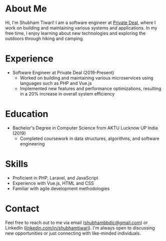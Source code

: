 # About Me

Hi, I'm Shubham Tiwari! I am a software engineer at [Private Deal](https://privatedeal.com), where I work on building and maintaining various systems and applications. In my free time, I enjoy learning about new technologies and exploring the outdoors through hiking and camping.

# Experience

- Software Engineer at Private Deal (2019-Present)
  - Worked on building and maintaining various microservices using languages such as PHP and Vue.js
  - Implemented new features and performance optimizations, resulting in a 20% increase in overall system efficiency
# Education

- Bachelor's Degree in Computer Science from AKTU Lucknow UP India (2019)
  - Completed coursework in data structures, algorithms, and software engineering
 
# Skills

- Proficient in PHP, Laravel, and JavaScript
- Experience with Vue.js, HTML and CSS
- Familiar with agile development methodologies

# Contact

Feel free to reach out to me via email (shubhambbdic@gmail.com) or LinkedIn ([linkedin.com/in/shubhamtiwari](https://www.linkedin.com/in/shubham-tiwari-839885195)). I'm always open to discussing new opportunities or just connecting with like-minded individuals.
